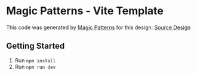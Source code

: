 # Magic Patterns - Vite Template

This code was generated by [Magic Patterns](https://magicpatterns.com) for this design: [Source Design](https://magicpatterns.com/c/s11eslyqcs6ehjehtsq2p1)

## Getting Started

1. Run `npm install`
2. Run `npm run dev`
